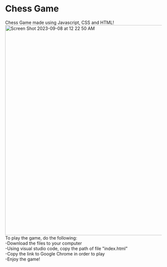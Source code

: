 # Chess Game
Chess Game made using Javascript, CSS and HTML!
  <br>
  <img width="675" alt="Screen Shot 2023-09-08 at 12 22 50 AM" src="https://github.com/Max00358/ChessGame/assets/125518862/ed337ac0-6717-4638-9e91-707106bf1579">
  <br>To play the game, do the following:
    <br>-Download the files to your computer
    <br>-Using visual studio code, copy the path of file "index.html"
    <br>-Copy the link to Google Chrome in order to play
    <br>-Enjoy the game!
